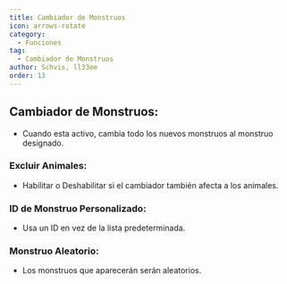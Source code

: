 ```yaml
---
title: Cambiador de Monstruos
icon: arrows-rotate
category:
  - Funciones
tag:
  - Cambiador de Monstruos
author: Schvis, ll33ee
order: 13
---
```


## Cambiador de Monstruos:
- Cuando esta activo, cambia todo los nuevos monstruos al monstruo designado.
### Excluir Animales:
- Habilitar o Deshabilitar si el cambiador también afecta a los animales.
### ID de Monstruo Personalizado:
- Usa un ID en vez de la lista predeterminada.
### Monstruo Aleatorio:
- Los monstruos que aparecerán serán aleatorios.
